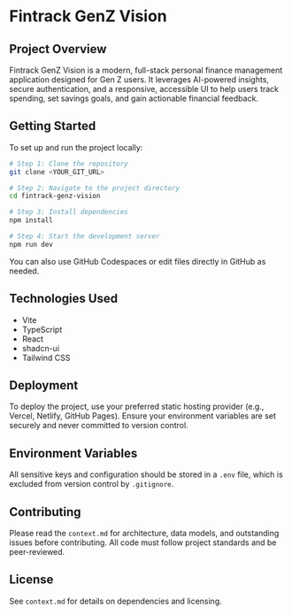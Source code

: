 # Fintrack GenZ Vision

## Project Overview
Fintrack GenZ Vision is a modern, full-stack personal finance management application designed for Gen Z users. It leverages AI-powered insights, secure authentication, and a responsive, accessible UI to help users track spending, set savings goals, and gain actionable financial feedback.

## Getting Started
To set up and run the project locally:

```sh
# Step 1: Clone the repository
git clone <YOUR_GIT_URL>

# Step 2: Navigate to the project directory
cd fintrack-genz-vision

# Step 3: Install dependencies
npm install

# Step 4: Start the development server
npm run dev
```

You can also use GitHub Codespaces or edit files directly in GitHub as needed.

## Technologies Used
- Vite
- TypeScript
- React
- shadcn-ui
- Tailwind CSS

## Deployment
To deploy the project, use your preferred static hosting provider (e.g., Vercel, Netlify, GitHub Pages). Ensure your environment variables are set securely and never committed to version control.

## Environment Variables
All sensitive keys and configuration should be stored in a `.env` file, which is excluded from version control by `.gitignore`.

## Contributing
Please read the `context.md` for architecture, data models, and outstanding issues before contributing. All code must follow project standards and be peer-reviewed.

## License
See `context.md` for details on dependencies and licensing.
